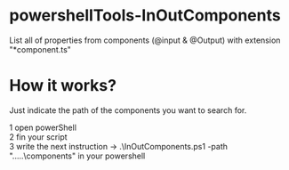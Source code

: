# powershellTools-InOutComponents
List all of properties from components (@input &amp; @Output) with extension "*component.ts"

# How it works?

Just indicate the path of the components you want to search for.

1 open powerShell <br>
2 fin your script<br>
3 write the next instruction  -> .\InOutComponents.ps1 -path ".....\components" in your powershell

